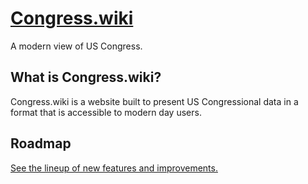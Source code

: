 # [Congress.wiki](https://congress.wiki)

A modern view of US Congress.

## What is Congress.wiki?

Congress.wiki is a website built to present US Congressional data in a format that is accessible to modern day users.

## Roadmap

[See the lineup of new features and improvements.](https://github.com/orgs/CongressWiki/projects/1)
